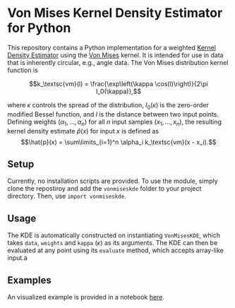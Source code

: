 # Von Mises Kernel Density Estimator for Python
This repository contains a Python implementation for a weighted [Kernel Density Estimator](https://en.wikipedia.org/wiki/Kernel_density_estimation) using the [Von Mises](https://en.wikipedia.org/wiki/Von_Mises_distribution) kernel. It is intended for use in data that is inherently circular, e.g., angle data. The Von Mises distribution kernel function is

$$k_\textsc{vm}(l) = \frac{\exp\left(\kappa \cos(l)\right)}{2\pi I_0(\kappa)},$$

where $\kappa$ controls the spread of the distribution, $I_0(\kappa)$ is the zero-order modified Bessel function, and $l$ is the distance between two input points. Defining weights $(\alpha_1,\dots,\alpha_n)$ for all $n$ input samples $(x_1,\dots,x_n)$, the resulting kernel density estimate $\hat{p}(x)$ for input $x$ is defined as
$$\hat{p}(x) = \sum\limits_{i=1}^n \alpha_i k_\textsc{vm}(x - x_i).$$

## Setup
Currently, no installation scripts are provided. To use the module, simply clone the repostiroy and add the `vonmiseskde` folder to your project directory. Then, use `import vonmiseskde`.

## Usage
The KDE is automatically constructed on instantiating `VonMisesKDE`, which takes `data`, `weights` and `kappa` ($\kappa$) as its arguments. The KDE can then be evaluated at any point using its `evaluate` method, which accepts array-like input.a

## Examples
An visualized example is provided in a notebook [here](https://github.com/engelen/vonmiseskde/blob/master/examples/basic/Weighted%20Von%20Mises%20KDE.ipynb).